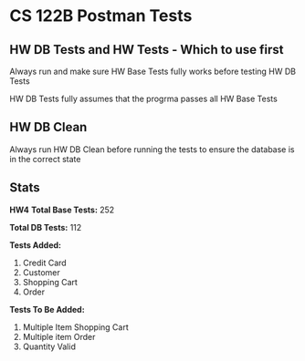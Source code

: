 # CS 122B Postman Tests


## HW DB Tests and HW Tests - Which to use first

Always run and make sure HW Base Tests fully works before testing HW DB Tests

HW DB Tests fully assumes that the progrma passes all HW Base Tests

## HW DB Clean

Always run HW DB Clean before running the tests to ensure the database is in the correct state

## Stats

**HW4**
**Total Base Tests:** 252

**Total DB Tests:** 112

**Tests Added:**
1. Credit Card
2. Customer
3. Shopping Cart
4. Order

**Tests To Be Added:**
1. Multiple Item Shopping Cart
2. Multiple item Order
3. Quantity Valid

